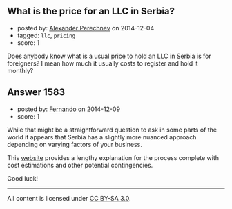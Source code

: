 ## What is the price for an LLC in Serbia?

- posted by: [Alexander Perechnev](https://stackexchange.com/users/1341735/alexander-perechnev) on 2014-12-04
- tagged: `llc`, `pricing`
- score: 1

Does anybody know what is a usual price to hold an LLC in Serbia is for foreigners? I mean how much it usually costs to register and hold it monthly?


## Answer 1583

- posted by: [Fernando](https://stackexchange.com/users/5092626/fernando) on 2014-12-09
- score: 1

<p>While that might be a straightforward question to ask in some parts of the world it appears that Serbia has a slightly more nuanced approach depending on varying factors of your business. </p>

<p>This <a href="http://www.doingbusiness.org/data/exploreeconomies/serbia/starting-a-business" rel="nofollow">website</a> provides a lengthy explanation for the process complete with cost estimations and other potential contingencies.</p>

<p>Good luck!</p>




---

All content is licensed under [CC BY-SA 3.0](https://creativecommons.org/licenses/by-sa/3.0/).
